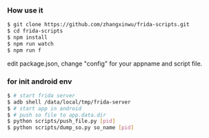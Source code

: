 ### How use it

```sh
$ git clone https://github.com/zhangxinwu/frida-scripts.git
$ cd frida-scripts
$ npm install
$ npm run watch
$ npm run f
```
edit package.json, change "config" for your appname and script file.

### for init android env
```sh
$ # start frida server
$ adb shell /data/local/tmp/frida-server
$ # start app in android
$ # push so file to app.data.dir 
$ python scripts/push_file.py [pid]
$ python scripts/dump_so.py so_name [pid]
```